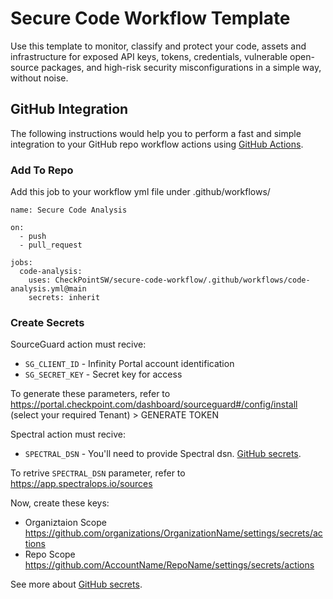 # Secure Code Workflow Template
Use this template to monitor, classify and protect your code, assets and infrastructure for exposed API keys, tokens, credentials, vulnerable open-source packages, and high-risk security misconfigurations in a simple way, without noise.

## GitHub Integration
 
The following instructions would help you to perform a fast and simple integration to your GitHub repo workflow actions using [GitHub Actions](https://docs.github.com/en/actions).
 
### Add To Repo
 
Add this job to your workflow yml file under .github/workflows/

```
name: Secure Code Analysis

on:
  - push
  - pull_request

jobs:
  code-analysis:
    uses: CheckPointSW/secure-code-workflow/.github/workflows/code-analysis.yml@main
    secrets: inherit
```

### Create Secrets
 
SourceGuard action must recive:
 
- `SG_CLIENT_ID` - Infinity Portal account identification
- `SG_SECRET_KEY` - Secret key for access
 
To generate these parameters, refer to https://portal.checkpoint.com/dashboard/sourceguard#/config/install (select your required Tenant) > GENERATE TOKEN
 
Spectral action must recive:
- `SPECTRAL_DSN` - You'll need to provide Spectral dsn.  [GitHub secrets](https://docs.github.com/en/actions/security-guides/encrypted-secrets).

To retrive `SPECTRAL_DSN` parameter, refer to https://app.spectralops.io/sources

Now, create these keys: 
- Organiztaion Scope
  https://github.com/organizations/OrganizationName/settings/secrets/actions
- Repo Scope
  https://github.com/AccountName/RepoName/settings/secrets/actions

See more about [GitHub secrets](https://docs.github.com/en/actions/security-guides/encrypted-secrets).
